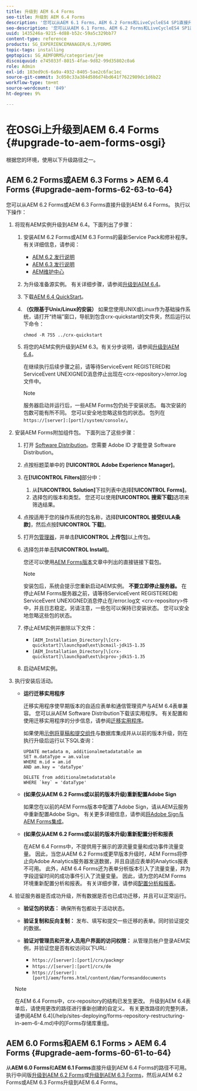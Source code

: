 ```yaml
---
title: 升级到 AEM 6.4 Forms
seo-title: 升级到 AEM 6.4 Forms
description: '您可以从AEM 6.1 Forms、AEM 6.2 Forms和LiveCycleES4 SP1直接升级到AEM 6.3 Forms。 '
seo-description: '您可以从AEM 6.1 Forms、AEM 6.2 Forms和LiveCycleES4 SP1直接升级到AEM 6.3 Forms。 '
uuid: 1435246a-9215-4d88-b52c-59a5c329bb77
content-type: reference
products: SG_EXPERIENCEMANAGER/6.3/FORMS
topic-tags: installing
geptopics: SG_AEMFORMS/categories/jee
discoiquuid: e745033f-8015-4fae-9d82-99d35802c0a6
role: Admin
exl-id: 183ed9c6-6a9a-4932-8405-5ae2c6fac1ec
source-git-commit: 3c050c33a384d586d74bd641f7622989dc1d6b22
workflow-type: tm+mt
source-wordcount: '849'
ht-degree: 9%

---
```


# 在OSGi上升级到AEM 6.4 Forms {#upgrade-to-aem-forms-osgi}

根据您的环境，使用以下升级路径之一。

## AEM 6.2 Forms或AEM 6.3 Forms > AEM 6.4 Forms {#upgrade-aem-forms-62-63-to-64}

您可以从AEM 6.2 Forms或AEM 6.3 Forms直接升级到AEM 6.4 Forms。 执行以下操作：

1. 将现有AEM实例升级到AEM 6.4。下面列出了步骤：

   1. 安装AEM 6.2 Forms或AEM 6.3 Forms的最新Service Pack和修补程序。 有关详细信息，请参阅：

      * [AEM 6.2 发行说明](https://helpx.adobe.com/cn/experience-manager/6-2/release-notes.html)
      * [AEM 6.3 发行说明](https://helpx.adobe.com/cn/experience-manager/6-3/release-notes.html)
      * [AEM维护中心](https://helpx.adobe.com/cn/experience-manager/aem-releases-updates.html)
   1. 为升级准备源实例。 有关详细步骤，请参阅[升级到AEM 6.4](/help/sites-deploying/upgrade.md#preparing%20the%20source%20instance)。
   1. 下载[AEM 6.4 QuickStart](/help/sites-deploying/deploy.md#getting%20the%20software)。
   1. **（仅限基于Unix/Linux的安装）** 如果您使用UNIX或Linux作为基础操作系统，请打开“终端”窗口，导航到包含crx-quickstart的文件夹，然后运行以下命令：

      `chmod -R 755 ../crx-quickstart`

   1. 将您的AEM实例升级到AEM 6.3。有关分步说明，请参阅[升级到AEM 6.4](/help/sites-deploying/upgrade.md)。

      在继续执行后续步骤之前，请等待ServiceEvent REGISTERED和ServiceEvent UNEXIGNED消息停止出现在&lt;crx-repository>/error.log文件中。

      >[!NOTE]
      >
      >服务器启动并运行后，一些AEM Forms包仍处于安装状态。 每次安装的包数可能有所不同。 您可以安全地忽略这些包的状态。 包列在`https://[server]:[port]/system/console/`。


1. 安装AEM Forms附加组件包。 下面列出了这些步骤：

   1. 打开 [Software Distribution](https://experience.adobe.com/downloads)。您需要 Adobe ID 才能登录 Software Distribution。
   1. 点按标题菜单中的 **[!UICONTROL Adobe Experience Manager]**。
   1. 在&#x200B;**[!UICONTROL Filters]**&#x200B;部分中：
      1. 从&#x200B;**[!UICONTROL Solution]**&#x200B;下拉列表中选择&#x200B;**[!UICONTROL Forms]**。
      1. 选择包的版本和类型。 您还可以使用&#x200B;**[!UICONTROL 搜索下载]**&#x200B;选项来筛选结果。
   1. 点按适用于您的操作系统的包名称，选择&#x200B;**[!UICONTROL 接受EULA条款]**，然后点按&#x200B;**[!UICONTROL 下载]**。
   1. 打开[包管理器](https://docs.adobe.com/content/help/zh-Hans/experience-manager-65/administering/contentmanagement/package-manager.html)，并单击&#x200B;**[!UICONTROL 上传包]**&#x200B;以上传包。
   1. 选择包并单击&#x200B;**[!UICONTROL Install]**。

      您还可以使用[AEM Forms版本](https://helpx.adobe.com/cn/aem-forms/kb/aem-forms-releases.html)文章中列出的直接链接下载包。

      >[!NOTE]
      >
      >安装包后，系统会提示您重新启动AEM实例。 **不要立即停止服务器。** 在停止AEM Forms服务器之前，请等待ServiceEvent REGISTERED和ServiceEvent UNEXIGNED消息停止在/error.log文 &lt;crx-repository>件中，并且日志稳定。另请注意，一些包可以保持已安装状态。 您可以安全地忽略这些包的状态。

   1. 停止AEM实例并删除以下文件：

      * `[AEM_Installation_Directory]\[crx-quickstart]\launchpad\ext\bcmail-jdk15-1.35`
      * `[AEM_Installation_Directory]\[crx-quickstart]\launchpad\ext\bcprov-jdk15-1.35`
   1. 启动AEM实例。


1. 执行安装后活动。

   * **运行迁移实用程序**

      迁移实用程序使早期版本的自适应表单和通信管理资产与AEM 6.4表单兼容。 您可以从AEM Software Distribution下载该实用程序。 有关配置和使用迁移实用程序的分步信息，请参阅[迁移实用程序](/help/forms/using/migration-utility.md)。

      如果使用[示例将草稿和提交组件](integrate-draft-submission-database.md)与数据库集成并从以前的版本升级，则在执行升级后运行以下SQL查询：

      ```
      UPDATE metadata m, additionalmetadatatable am
      SET m.dataType = am.value
      WHERE m.id = am.id
      AND am.key = 'dataType'
      ```

      ```
      DELETE from additionalmetadatatable
      WHERE `key` = 'dataType'
      ```

   * **(如果仅从AEM 6.2 Forms或以前的版本升级)重新配置Adobe Sign**

      如果您在以前的AEM Forms版本中配置了Adobe Sign，请从AEM云服务中重新配置Adobe Sign。 有关更多详细信息，请参阅[将Adobe Sign与AEM Forms集成](/help/forms/using/adobe-sign-integration-adaptive-forms.md)。

   * **(如果仅从AEM 6.2 Forms或以前的版本升级)重新配置分析和报表**

      在AEM 6.4 Forms中，不提供用于展示的源流量变量和成功事件流量变量。 因此，当您从AEM 6.2 Forms或更早版本升级时，AEM Forms将停止向Adobe Analytics服务器发送数据，并且自适应表单的Analytics报表不可用。 此外，AEM 6.4 Forms还为表单分析版本引入了流量变量，并为字段逗留时间的成功事件引入了流量变量。 因此，请为您的AEM Forms环境重新配置分析和报表。 有关详细步骤，请参阅[配置分析和报表](/help/forms/using/configure-analytics-forms-documents.md)。

1. 验证服务器是否成功升级，所有数据是否也已成功迁移，并且可以正常运行。

   * **验证包的状态：** 确保所有包都处于活动状态。
   * **验证复制和反向复制：** 发布、填写和提交一些迁移的表单。同时验证提交的数据。
   * **验证对管理员和开发人员用户界面的访问权限：** 从管理员帐户登录AEM实例，并验证您是否有权访问以下URL:

      * `https://[server]:[port]/crx/packmgr`
      * `https://[server]:[port]/crx/de`
      * `https://[server]:[port]/aem/forms.html/content/dam/formsanddocuments`

   >[!NOTE]
   在AEM 6.4 Forms中，crx-repository的结构已发生更改。 升级到AEM 6.4表单后，请使用更改的路径进行重新创建的自定义。 有关更改路径的完整列表，请参阅AEM 6.4](/help/sites-deploying/forms-repository-restructuring-in-aem-6-4.md)中的[Forms存储库重组。

## AEM 6.0 Forms和AEM 6.1 Forms > AEM 6.4 Forms {#upgrade-aem-forms-60-61-to-64}

从&#x200B;**AEM 6.0 Forms**&#x200B;和&#x200B;**AEM 6.1 Forms**&#x200B;直接升级到AEM 6.4 Forms的路径不可用。 执行中间版[升级到AEM 6.2 Forms](/help/forms/using/upgrade.md)或[升级到AEM 6.3 Forms](/help/forms/using/upgrade.md)，然后从AEM 6.2 Forms或AEM 6.3 Forms升级到AEM 6.4 Forms。
